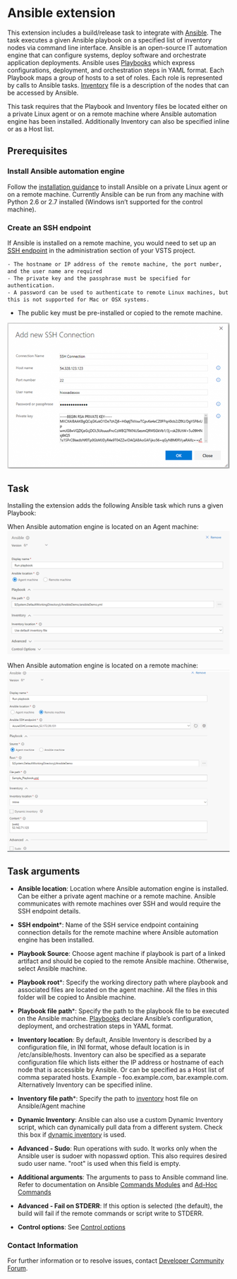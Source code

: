 # **Ansible extension**

This extension includes a build/release task to integrate with [Ansible](http://docs.ansible.com/ansible/latest/index.html). The task executes a given Ansible playbook on a specified list of inventory nodes via command line interface.
Ansible is an open-source IT automation engine that can configure systems, deploy software and orchestrate application deployments. 
Ansible uses [Playbooks](http://docs.ansible.com/ansible/latest/playbooks.html) which express configurations, deployment, and orchestration steps in YAML format. Each Playbook maps a group of hosts to a set of roles. Each role is represented by calls to Ansible tasks. 
[Inventory](http://docs.ansible.com/ansible/latest/intro_inventory.html) file is a description of the nodes that can be accessed by Ansible. 

This task requires that the Playbook and Inventory files be located either on a private Linux agent or on a remote machine where Ansible automation engine has been installed. Additionally Inventory can also be specified inline or as a Host list.

## **Prerequisites**

### **Install Ansible automation engine**
Follow the [installation guidance](http://docs.ansible.com/ansible/latest/intro_installation.html) to install Ansible on a private Linux agent or on a remote machine. Currently Ansible can be run from any machine with Python 2.6 or 2.7 installed (Windows isn’t supported for the control machine).
	
### **Create an SSH endpoint**
If Ansible is installed on a remote machine, you would need to set up an [SSH endpoint](https://www.visualstudio.com/en-us/docs/build/concepts/library/service-endpoints#sep-ssh) in the administration section of your VSTS project.
                
    - The hostname or IP address of the remote machine, the port number, and the user name are required
    - The private key and the passphrase must be specified for authentication.
    - A password can be used to authenticate to remote Linux machines, but this is not supported for Mac or OSX systems.
- The public key must be pre-installed or copied to the remote machine.
	
 ![Ansible SSH Endpoint](Images/ansible_endpoint.png)
	
## **Task** 
Installing the extension adds the following Ansible task which runs a given Playbook:

When Ansible automation engine is located on an Agent machine:
 ![Run Ansible Playbook](Images/ansible_screen_1.png)


When Ansible automation engine is located on a remote machine:  
 ![Run Ansible Playbook](Images/ansible_screen_2.png)

 ## **Task arguments** 
 
 * **Ansible location**:  Location where Ansible automation engine is installed. Can be either a private agent machine or a remote machine. Ansible communicates with remote machines over SSH and would require the SSH endpoint details.
 
 * **SSH endpoint**\*:  Name of the SSH service endpoint containing connection details for the remote machine where Ansible automation engine has been installed. 

 * **Playbook Source**:  Choose agent machine if playbook is part of a linked artifact and should be copied to the remote Ansible machine. Otherwise, select Ansible machine.

 * **Playbook root**\*:  Specify the working directory path where playbook and associated files are located on the agent machine. All the files in this folder will be copied to Ansible machine.

 * **Playbook file path**\*:  Specify the path to the playbook file to be executed on the Ansible machine. [Playbooks](http://docs.ansible.com/ansible/latest/playbooks.html) declare Ansible’s configuration, deployment, and orchestration steps in YAML format.

 * **Inventory location**:  By default, Ansible Inventory is described by a configuration file, in INI format, whose default location is in /etc/ansible/hosts. Inventory can also be specified as a separate configuration file which lists either the IP address or hostname of each node that is accessible by Ansible. Or can be specified as a Host list of comma separated hosts. Example - foo.example.com, bar.example.com.
Alternatively Inventory can be specified inline.

 * **Inventory file path**\*:  Specify the path to [inventory](http://docs.ansible.com/ansible/latest/intro_inventory.html) host file on Ansible/Agent machine

 * **Dynamic Inventory**:  Ansible can also use a custom Dynamic Inventory script, which can dynamically pull data from a different system. Check this box if [dynamic inventory](http://docs.ansible.com/ansible/latest/intro_dynamic_inventory.html) is used.

 * **Advanced - Sudo**:  Run operations with sudo. It works only when the Ansible user is sudoer with nopasswd option. 
This also requires desired sudo user name. \"root\" is used when this field is empty.

 * **Additional arguments**:  The arguments to pass to Ansible command line. Refer to documentation on Ansible [Commands Modules](http://docs.ansible.com/ansible/latest/list_of_commands_modules.html) and [Ad-Hoc Commands](http://docs.ansible.com/ansible/latest/intro_adhoc.html)

 * **Advanced - Fail on STDERR**:  If this option is selected (the default), the build will fail if the remote commands or script write to STDERR.

 * **Control options**:  See [Control options](https://www.visualstudio.com/en-us/docs/build/concepts/process/tasks#controloptions)

### **Contact Information**

For further information or to resolve issues, contact [Developer Community Forum](https://developercommunity.visualstudio.com/spaces/21/index.html).